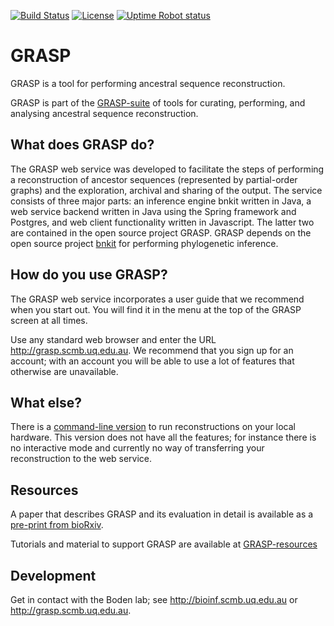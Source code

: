 [![Build Status](https://travis-ci.com/bodenlab/GRASP.svg?branch=tests)](https://travis-ci.com/bodenlab/GRASP)
[![License](https://badgen.net/github/license/bodenlab/GRASP)](https://github.com/bodenlab/GRASP/blob/master/LICENSE)
[![Uptime Robot status](https://img.shields.io/uptimerobot/ratio/m784016796-898fd6b81f5906d641c5f5d4?label=uptime%20%28last%2030%20days%29)](https://stats.uptimerobot.com/GYNrxi1n1Z)

<!-- [![Coverage Status](https://coveralls.io/repos/github/gabefoley/popchoose/badge.svg?branch=tests)](https://coveralls.io/github/gabefoley/popchoose?branch=tests) -->
<!-- [![Known Vulnerabilities](https://snyk.io/test/github/bodenlab/GRASP/badge.svg)](https://snyk.io/test/github/bodenlab/GRASP) -->

# GRASP
GRASP is a tool for performing ancestral sequence reconstruction.

GRASP is part of the [GRASP-suite](https://bodenlab.github.io/GRASP-suite) of tools for curating, performing, and analysing ancestral sequence reconstruction.

## What does GRASP do?
The GRASP web service was developed to facilitate the steps of performing a reconstruction of ancestor sequences (represented by partial-order graphs) and the exploration, archival and sharing of the output. The service consists of three major parts: an inference engine bnkit written in Java, a web service backend written in Java using the Spring framework and Postgres, and web client functionality written in Javascript. The latter two are contained in the open source project GRASP. GRASP depends on the open source project [bnkit](https://github.com/bodenlab/bnkit) for performing phylogenetic inference.

## How do you use GRASP?
The GRASP web service incorporates a user guide that we recommend when you start out. You will find it in the menu at the top of the GRASP screen at all times.

Use any standard web browser and enter the URL http://grasp.scmb.uq.edu.au. We recommend that you sign up for an account; with an account you will be able to use a lot of features that otherwise are unavailable.

## What else?
There is a [command-line version](https://bodenlab.github.io/GRASP-suite/project/graspcmd/) to run reconstructions on your local hardware. This version does not have all the features; for instance there is no interactive mode and currently no way of transferring your reconstruction to the web service.

## Resources

A paper that describes GRASP and its evaluation in detail is available as a [pre-print from bioRxiv](https://www.biorxiv.org/content/10.1101/2019.12.30.891457v1).

Tutorials and material to support GRASP are available at [GRASP-resources](https://github.com/bodenlab/GRASP-resources)

## Development
Get in contact with the Boden lab; see http://bioinf.scmb.uq.edu.au or http://grasp.scmb.uq.edu.au.

